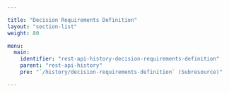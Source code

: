 ```yaml
---

title: "Decision Requirements Definition"
layout: "section-list"
weight: 80

menu:
  main:
    identifier: "rest-api-history-decision-requirements-definition"
    parent: "rest-api-history"
    pre: "`/history/decision-requirements-definition` (Subresource)"

---
```

